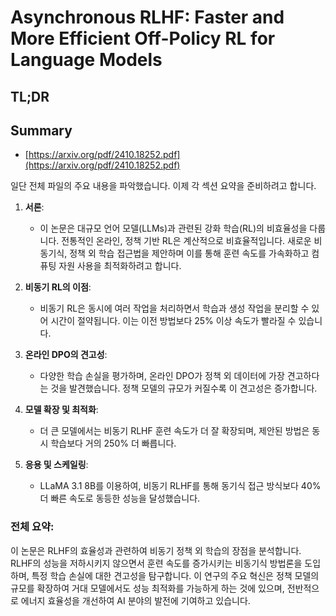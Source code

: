 # Asynchronous RLHF: Faster and More Efficient Off-Policy RL for Language Models
## TL;DR
## Summary
- [https://arxiv.org/pdf/2410.18252.pdf](https://arxiv.org/pdf/2410.18252.pdf)

일단 전체 파일의 주요 내용을 파악했습니다. 이제 각 섹션 요약을 준비하려고 합니다. 

1. **서론**: 
   - 이 논문은 대규모 언어 모델(LLMs)과 관련된 강화 학습(RL)의 비효율성을 다룹니다. 전통적인 온라인, 정책 기반 RL은 계산적으로 비효율적입니다. 새로운 비동기식, 정책 외 학습 접근법을 제안하며 이를 통해 훈련 속도를 가속화하고 컴퓨팅 자원 사용을 최적화하려고 합니다.

2. **비동기 RL의 이점**:
   - 비동기 RL은 동시에 여러 작업을 처리하면서 학습과 생성 작업을 분리할 수 있어 시간이 절약됩니다. 이는 이전 방법보다 25% 이상 속도가 빨라질 수 있습니다.

3. **온라인 DPO의 견고성**:
   - 다양한 학습 손실을 평가하며, 온라인 DPO가 정책 외 데이터에 가장 견고하다는 것을 발견했습니다. 정책 모델의 규모가 커질수록 이 견고성은 증가합니다.

4. **모델 확장 및 최적화**:
   - 더 큰 모델에서는 비동기 RLHF 훈련 속도가 더 잘 확장되며, 제안된 방법은 동시 학습보다 거의 250% 더 빠릅니다.

5. **응용 및 스케일링**:
   - LLaMA 3.1 8B를 이용하여, 비동기 RLHF를 통해 동기식 접근 방식보다 40% 더 빠른 속도로 동등한 성능을 달성했습니다.

### 전체 요약:
이 논문은 RLHF의 효율성과 관련하여 비동기 정책 외 학습의 장점을 분석합니다. RLHF의 성능을 저하시키지 않으면서 훈련 속도를 증가시키는 비동기식 방법론을 도입하며, 특정 학습 손실에 대한 견고성을 탐구합니다. 이 연구의 주요 혁신은 정책 모델의 규모를 확장하여 거대 모델에서도 성능 최적화를 가능하게 하는 것에 있으며, 전반적으로 에너지 효율성을 개선하여 AI 분야의 발전에 기여하고 있습니다.
